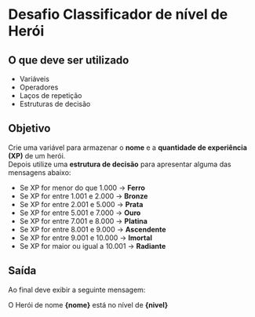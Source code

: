 # Desafio Classificador de nível de Herói

## O que deve ser utilizado
- Variáveis
- Operadores
- Laços de repetição
- Estruturas de decisão

## Objetivo
Crie uma variável para armazenar o **nome** e a **quantidade de experiência (XP)** de um herói.  
Depois utilize uma **estrutura de decisão** para apresentar alguma das mensagens abaixo:

- Se XP for menor do que 1.000 → **Ferro**
- Se XP for entre 1.001 e 2.000 → **Bronze**
- Se XP for entre 2.001 e 5.000 → **Prata**
- Se XP for entre 5.001 e 7.000 → **Ouro**
- Se XP for entre 7.001 e 8.000 → **Platina**
- Se XP for entre 8.001 e 9.000 → **Ascendente**
- Se XP for entre 9.001 e 10.000 → **Imortal**
- Se XP for maior ou igual a 10.001 → **Radiante**

## Saída
Ao final deve exibir a seguinte mensagem:

O Herói de nome **{nome}** está no nível de **{nivel}**
